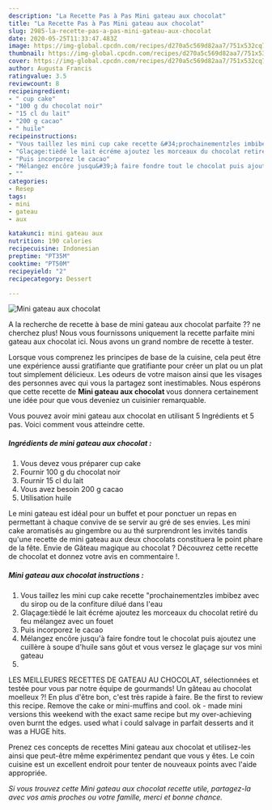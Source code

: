 ```yaml
---
description: "La Recette Pas à Pas Mini gateau aux chocolat"
title: "La Recette Pas à Pas Mini gateau aux chocolat"
slug: 2985-la-recette-pas-a-pas-mini-gateau-aux-chocolat
date: 2020-05-25T11:33:47.483Z
image: https://img-global.cpcdn.com/recipes/d270a5c569d82aa7/751x532cq70/mini-gateau-aux-chocolat-photo-principale-de-la-recette.jpg
thumbnail: https://img-global.cpcdn.com/recipes/d270a5c569d82aa7/751x532cq70/mini-gateau-aux-chocolat-photo-principale-de-la-recette.jpg
cover: https://img-global.cpcdn.com/recipes/d270a5c569d82aa7/751x532cq70/mini-gateau-aux-chocolat-photo-principale-de-la-recette.jpg
author: Augusta Francis
ratingvalue: 3.5
reviewcount: 8
recipeingredient:
- " cup cake"
- "100 g du chocolat noir"
- "15 cl du lait"
- "200 g cacao"
- " huile"
recipeinstructions:
- "Vous taillez les mini cup cake recette &#34;prochainementzles imbibez avec du sirop ou de la confiture dilué dans l&#39;eau"
- "Glaçage:tièdé le lait écréme ajoutez les morceaux du chocolat retiré du feu mélangez avec un fouet"
- "Puis incorporez le cacao"
- "Mélangez encôre jusqu&#39;à faire fondre tout le chocolat puis ajoutez une cuillère à soupe d&#39;huile sans gôut et vous versez le glaçage sur vos mini gateau"
- ""
categories:
- Resep
tags:
- mini
- gateau
- aux

katakunci: mini gateau aux 
nutrition: 190 calories
recipecuisine: Indonesian
preptime: "PT35M"
cooktime: "PT50M"
recipeyield: "2"
recipecategory: Dessert

---
```



![Mini gateau aux chocolat](https://img-global.cpcdn.com/recipes/d270a5c569d82aa7/751x532cq70/mini-gateau-aux-chocolat-photo-principale-de-la-recette.jpg)

A la recherche de recette à base de mini gateau aux chocolat parfaite ?? ne cherchez plus! Nous vous fournissons uniquement la recette parfaite mini gateau aux chocolat ici. Nous avons un grand nombre de recette à tester.

Lorsque vous comprenez les principes de base de la cuisine, cela peut être une expérience aussi gratifiante que gratifiante pour créer un plat ou un plat tout simplement délicieux. Les odeurs de votre maison ainsi que les visages des personnes avec qui vous la partagez sont inestimables. Nous espérons que cette recette de <strong> Mini gateau aux chocolat </strong> vous donnera certainement une idée pour que vous deveniez un cuisinier remarquable.

<!--inarticleads1-->

Vous pouvez avoir mini gateau aux chocolat en utilisant 5 Ingrédients et 5 pas. Voici comment vous atteindre cette.

##### Ingrédients de mini gateau aux chocolat :

1. Vous devez vous préparer  cup cake
1. Fournir 100 g du chocolat noir
1. Fournir 15 cl du lait
1. Vous avez besoin 200 g cacao
1. Utilisation  huile


Le mini gateau est idéal pour un buffet et pour ponctuer un repas en permettant à chaque convive de se servir au gré de ses envies. Les mini cake aromatisés au gingembre ou au thé surprendront les invités tandis qu&#39;une recette de mini gateau aux deux chocolats constituera le point phare de la fête. Envie de Gâteau magique au chocolat ? Découvrez cette recette de chocolat et donnez votre avis en commentaire !. 

<!--inarticleads2-->

##### Mini gateau aux chocolat instructions :

1. Vous taillez les mini cup cake recette &#34;prochainementzles imbibez avec du sirop ou de la confiture dilué dans l&#39;eau
1. Glaçage:tièdé le lait écréme ajoutez les morceaux du chocolat retiré du feu mélangez avec un fouet
1. Puis incorporez le cacao
1. Mélangez encôre jusqu&#39;à faire fondre tout le chocolat puis ajoutez une cuillère à soupe d&#39;huile sans gôut et vous versez le glaçage sur vos mini gateau
1. 


LES MEILLEURES RECETTES DE GATEAU AU CHOCOLAT, sélectionnées et testée pour vous par notre équipe de gourmands! Un gâteau au chocolat moelleux ?! En plus d&#39;être bon, c&#39;est très rapide à faire. Be the first to review this recipe. Remove the cake or mini-muffins and cool. ok - made mini versions this weekend with the exact same recipe but my over-achieving oven burnt the edges. used what i could salvage in parfait desserts and it was a HUGE hits. 

<!--inarticleads1-->

<p>
Prenez ces concepts de recettes Mini gateau aux chocolat et utilisez-les ainsi que peut-être même expérimentez pendant que vous y êtes. Le coin cuisine est un excellent endroit pour tenter de nouveaux points avec l'aide appropriée.
</p>

<p>
<i>Si vous trouvez cette Mini gateau aux chocolat recette utile, partagez-la avec vos amis proches ou votre famille, merci et bonne chance.</i>
</p>
